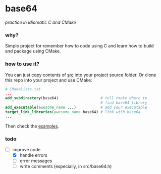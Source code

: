 # base64

*practice in idiomatic C and CMake*

### why?

Simple project for remember how to code using C and learn how to build and package using CMake.

### how to use it?

You can just copy contents of [src](src) into your project source folder. Or clone this repo into your project and use CMake:

```cmake
# CMakelists.txt
...
add_subdirectory(base64)                   # tell cmake where to
                                           # find base64 library
add_executable(awesome_name ...)           # add your executable
target_link_libraries(awesome_name base64) # link with base64
...
```

Then check the [examples](examples).

### todo

- [ ] improve code
    - [x] handle errors
    - [ ] error messages
    - [ ] write comments (especially, in src/base64.h)
